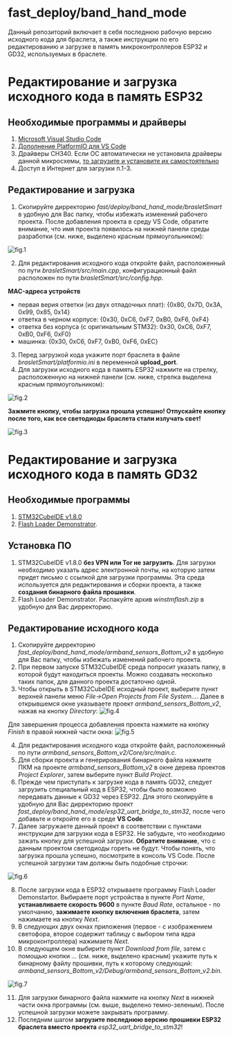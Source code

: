 # fast_deploy/band_hand_mode
Данный репозиторий включает в себя последнюю рабочую версию исходного кода для браслета, а также инструкции по его редактированию и загрузке в память микроконтроллеров ESP32 и GD32, используемых в браслете.

# Редактирование и загрузка исходного кода в память ESP32
## Необходимые программы и драйверы
1. [Microsoft Visual Studio Code](https://code.visualstudio.com/download)
2. [Дополнение PlatformIO для VS Code](https://r13-project.ru/2021/01/09/установка-platformio-в-visual-studio-code/)
3. Драйверы CH340. Если ОС автоматически не установила драйверы данной микросхемы, [то загрузите и установите их самостоятельно](https://voltiq.ru/ch340g-driver-windows-7-10/)
4. Доступ в Интернет для загрузки п.1-3.

## Редактирование и загрузка
1. Скопируйте дирректорию *fast/deploy/band_hand_mode/brasletSmart* в удобную для Вас папку, чтобы избежать изменений рабочего проекта. После добавления проекта в среду VS Code, обратите внимание, что имя проекта появилось на нижней панели среды разработки (см. ниже, выделено красным прямоугольником):

![fig.1](https://imgbox.com/hpYyI8Pj)

2. Для редактирования исходного кода откройте файл, расположенный по пути *brasletSmart/src/main.cpp*, конфигурационный файл расположен по пути *brasletSmart/src/config.hpp*.

**MAC-адреса устройств**
- первая верия ответки (из двух отладочных плат): {0x80, 0x7D, 0x3A, 0x99, 0x85, 0x14}
- ответка в черном корпусе: {0x30, 0xC6, 0xF7, 0xB0, 0xF6, 0xF4}
- ответка без корпуса (с оригинальным STM32): 0x30, 0xC6, 0xF7, 0xB0, 0xF6, 0xF0}
- машинка: {0x30, 0xC6, 0xF7, 0xB0, 0xF6, 0xEC}

3. Перед загрузкой кода укажите порт браслета в файле *brasletSmart/platformio.ini* в переменной **upload_port**.
4. Для загрузки исходного кода в память ESP32 нажмите на стрелку, расположенную на нижней панели (см. ниже, стрелка выделена красным прямоугольником):

![fig.2](https://imgbox.com/Hl4QMpAp)

**Зажмите кнопку, чтобы загрузка прошла успешно! Отпускайте кнопку после того, как все светодиоды браслета стали излучать свет!**

![fig.3](https://imgbox.com/7SvRbCWA)

# Редактирование и загрузка исходного кода в память GD32
## Необходимые программы
1. [STM32CubeIDE v1.8.0](https://www.st.com/en/development-tools/stm32cubeide.html)
2. [Flash Loader Demonstrator](https://istarik.ru/file/winstmflash.zip).

## Установка ПО
1. STM32CubeIDE v1.8.0 **без VPN или Tor не загрузить**. Для загрузки необходимо указать адрес электронной почты, на которую затем придет письмо с ссылкой для загрузки программы. Эта среда используется для редактирования и сборки проекта, а также **создания бинарного файла прошивки**.
2. Flash Loader Demonstrator. Распакуйте архив *winstmflash.zip* в удобную для Вас дирректорию.

## Редактирование исходного кода
1. Скопируйте дирректорию *fast_deploy/band_hand_mode/armband_sensors_Bottom_v2* в удобную для Вас папку, чтобы избежать изменений рабочего проекта.
2. При первом запуске STM32CubeIDE среда попросит указать папку, в которой будут находиться проекты. Можно создавать несколько таких папок, для данного проекта достаточно одной.
3. Чтобы открыть в STM32CubeIDE исходный проект, выберите пункт верхней панели меню *File->Open Projects from File System...*. Далее в открывшемся окне указываете проект *armband_sensors_Bottom_v2*, нажав на кнопку *Directory*:
![fig.4](https://imgbox.com/m9l4v6ib)

Для завершения процесса добавления проекта нажмите на кнопку *Finish* в правой нижней части окна:
![fig.5](https://imgbox.com/PQoNgAHa)

4. Для редактирования исходного кода откройте файл, расположенный по пути *armband_sensors_Bottom_v2/Core/src/main.c*.
5. Для сборки проекта и генерирования бинарного файла нажмите ПКМ на проекте *armband_sensors_Bottom_v2* в окне дерева проектов *Project Explorer*, затем выберите пункт *Build Project*.
6. Прежде чем приступать к загрузке кода в память GD32, следует загрузить специальный код в ESP32, чтобы было возможно передавать данные к GD32 через ESP32. Для этого скопируйте в удобную для Вас дирректорию проект *fast_deploy/band_hand_mode/esp32_uart_bridge_to_stm32*, после чего добавьте и откройте его в среде **VS Code**.
7. Далее загружаете данный проект в соответствии с пунктами инструкции для загрузки кода в ESP32. Не забудьте, что необходимо зажать кнопку для успешной загрузки. **Обратите внимание**, что с данным проектом светодиоды гореть не будут. Чтобы понять, что загрузка прошла успешно, посмотрите в консоль VS Code. После успешной загрузки там должны быть подобные строчки:

![fig.6](https://imgbox.com/4csmhyrS)

8. После загрузки кода в ESP32 открываете программу Flash Loader Demonstartor. Выбираете порт устройства в пункте *Port Name*, **устанавливаете скорость 9600** в пункте *Baud Rate*, остальное - по умолчанию, **зажимаете кнопку включения браслета**, затем нажимаете на кнопку *Next*.
9. В следующих двух окнах приложения (первое - с изображением светофора, второе содержит таблицу с выбором типа ядра микроконтроллера) нажимаете *Next.*
10. В следующем окне выбирите пункт *Download from file*, затем с помощью кнопки *...* (см. ниже, выделено красным) укажите путь к бинарному файлу прошивки, путь к которому следующий: *armband_sensors_Bottom_v2/Debug/armband_sensors_Bottom_v2.bin*.

![fig.7](https://imgbox.com/ziBhTyeP)

11. Для загрузки бинарного файла нажмите на кнопку *Next* в нижней части окна программы (см. выше, выделено темно-зеленым). После успешной загрузки можете закрывать программу.
12. Последним шагом **загрузите последнюю версию прошивки ESP32 браслета вместо проекта** *esp32_uart_bridge_to_stm32*!
